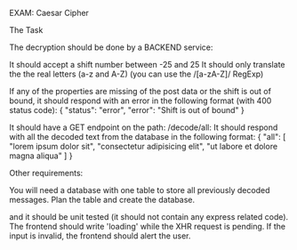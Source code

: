 EXAM: Caesar Cipher

The Task

<!-- Create a web application that is able to decode encoded text with Caesar's Cipher. -->

<!-- Initialize a node package in this folder. -->

<!-- The FRONTEND should have one page consisting of the following: -->

<!-- A text area to place the encrypted text -->
<!-- A number input to specify the shift -->
<!-- A button to send the request and display the decoded message -->
<!-- A list of all previously decoded messages -->


The decryption should be done by a BACKEND service:

<!-- It should serve the HTML for the frontend -->
<!-- It should have a POST endpoint on the path: /decode: -->
<!-- It should expect an object as post data like:
  {
    "shift": 3,
    "text": "oruhp lsvxp groru vlw"
  } -->
<!-- It should respond with the following format (with 200 status code):
  {
    "status": "ok",
    "text": "lorem ipsum dolor sit"
  } -->

<!--   with 200 status code):?????? -->

It should accept a shift number between -25 and 25
It should only translate the the real letters (a-z and A-Z) (you can use the /[a-zA-Z]/ RegExp)

If any of the properties are missing of the post data or the shift is out of bound, it should respond with an error in the following format (with 400 status code):
  {
    "status": "error",
    "error": "Shift is out of bound"
  }
<!-- It should save the decoded text to a database -->


It should have a GET endpoint on the path: /decode/all:
It should respond with all the decoded text from the database in the following format:
 {
   "all": [
     "lorem ipsum dolor sit",
     "consectetur adipisicing elit",
     "ut labore et dolore magna aliqua"
   ]
 }

Other requirements:

You will need a database with one table to store all previously decoded messages. Plan the table and create the database.

<!-- The decryption unit should be in a separate file 
 -->
and it should be unit tested (it should not contain any express related code).
The frontend should write 'loading' while the XHR request is pending.
If the input is invalid, the frontend should alert the user.

